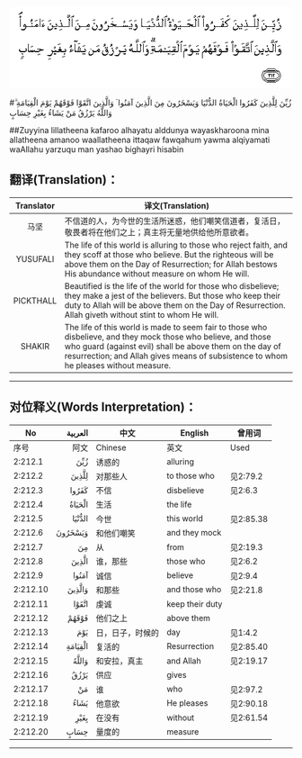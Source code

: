 ![002:212](images/002_212.gif)

#زُيِّنَ لِلَّذِينَ كَفَرُوا الْحَيَاةُ الدُّنْيَا وَيَسْخَرُونَ مِنَ الَّذِينَ آمَنُوا ۘ وَالَّذِينَ اتَّقَوْا فَوْقَهُمْ يَوْمَ الْقِيَامَةِ ۗ وَاللَّهُ يَرْزُقُ مَنْ يَشَاءُ بِغَيْرِ حِسَابٍ 

##Zuyyina lillatheena kafaroo alhayatu alddunya wayaskharoona mina allatheena amanoo waallatheena ittaqaw fawqahum yawma alqiyamati waAllahu yarzuqu man yashao bighayri hisabin 

## 翻译(Translation)：

| Translator | 译文(Translation)                                            |
| :--------: | ------------------------------------------------------------ |
|    马坚    | 不信道的人，为今世的生活所迷惑，他们嘲笑信道者，复活日，敬畏者将在他们之上；真主将无量地供给他所意欲者。 |
|  YUSUFALI  | The life of this world is alluring to those who reject faith, and they scoff at those who believe. But the righteous will be above them on the Day of Resurrection; for Allah bestows His abundance without measure on whom He will. |
| PICKTHALL  | Beautified is the life of the world for those who disbelieve; they make a jest of the believers. But those who keep their duty to Allah will be above them on the Day of Resurrection. Allah giveth without stint to whom He will. |
|   SHAKIR   | The life of this world is made to seem fair to those who disbelieve, and they mock those who believe, and those who guard (against evil) shall be above them on the day of resurrection; and Allah gives means of subsistence to whom he pleases without measure. |

---

## 对位释义(Words Interpretation)：

| No   | العربية | 中文    | English | 曾用词 |
| ---- | ------: | ------- | ------- | ------ |
| 序号 |    阿文 | Chinese | 英文    | Used   |
| 2:212.1  | زُيِّنَ     | 诱惑的           | alluring        |           |
| 2:212.2  | لِلَّذِينَ   | 对那些人         | to those who    | 见2:79.2  |
| 2:212.3  | كَفَرُوا   | 不信             | disbelieve      | 见2:6.3   |
| 2:212.4  | الْحَيَاةُ  | 生活             | the life        |           |
| 2:212.5  | الدُّنْيَا  | 今世             | this world      | 见2:85.38 |
| 2:212.6  | وَيَسْخَرُونَ | 和他们嘲笑       | and they mock   |           |
| 2:212.7  | مِنَ      | 从               | from            | 见2:19.3 |
| 2:212.8  | الَّذِينَ   | 谁，那些         | those who       | 见2:6.2   |
| 2:212.9  | آمَنُوا   | 诚信             | believe         | 见2:9.4   |
| 2:212.10 | وَالَّذِينَ  | 和那些           | and those who   | 见2:21.8  |
| 2:212.11 | اتَّقَوْا   | 虔诚             | keep their duty |           |
| 2:212.12 | فَوْقَهُمْ   | 他们之上         | above them      |           |
| 2:212.13 | يَوْمَ     | 日，日子，时候的 | day             | 见1:4.2   |
| 2:212.14 | الْقِيَامَةِ | 复活的           | Resurrection    | 见2:85.40 |
| 2:212.15 | وَاللَّهُ   | 和安拉，真主     | and Allah       | 见2:19.17 |
| 2:212.16 | يَرْزُقُ    | 供应             | gives           |           |
| 2:212.17 | مَنْ      | 谁               | who             | 见2:97.2  |
| 2:212.18 | يَشَاءُ    | 他意欲           | He pleases      | 见2:90.18 |
| 2:212.19 | بِغَيْرِ    | 在没有          | without         | 见2:61.54 |
| 2:212.20 | حِسَابٍ    | 量度的           | measure         |           |

---
